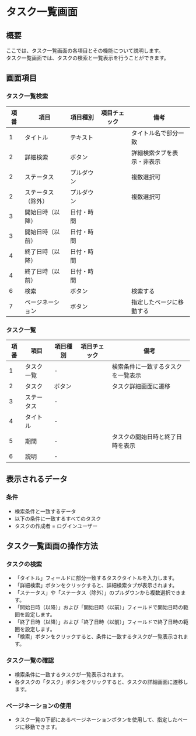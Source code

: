 # タスク一覧画面
## 概要
ここでは、タスク一覧画面の各項目とその機能について説明します。  
タスク一覧画面では、タスクの検索と一覧表示を行うことができます。

## 画面項目
### タスク一覧検索
| 項番 | 項目               | 項目種別   | 項目チェック | 備考                       |
| ---- | ------------------ | ---------- | ------------ | -------------------------- |
| 1    | タイトル           | テキスト   |              | タイトル名で部分一致       |
| 2    | 詳細検索           | ボタン     |              | 詳細検索タブを表示・非表示 |
| 2    | ステータス         | プルダウン |              | 複数選択可                 |
| 2    | ステータス（除外） | プルダウン |              | 複数選択可                 |
| 3    | 開始日時（以降）   | 日付・時間 |              |                            |
| 3    | 開始日時（以前）   | 日付・時間 |              |                            |
| 4    | 終了日時（以降）   | 日付・時間 |              |                            |
| 4    | 終了日時（以前）   | 日付・時間 |              |                            |
| 6    | 検索               | ボタン     |              | 検索する                   |
| 7    | ページネーション   | ボタン     |              | 指定したページに移動する   |

### タスク一覧
| 項番 | 項目       | 項目種別 | 項目チェック | 備考                               |
| ---- | ---------- | -------- | ------------ | ---------------------------------- |
| 1    | タスク一覧 | -        |              | 検索条件に一致するタスクを一覧表示 |
| 2    | タスク     | ボタン   |              | タスク詳細画面に遷移               |
| 3    | ステータス | -        |              |                                    |
| 4    | タイトル   | -        |              |                                    |
| 5    | 期間       | -        |              | タスクの開始日時と終了日時を表示   |
| 6    | 説明       | -        |              |                                    |

## 表示されるデータ
### 条件
- 検索条件と一致するデータ
- 以下の条件に一致するすべてのタスク
- タスクの作成者 = ログインユーザー

## タスク一覧画面の操作方法
### タスクの検索
- 「タイトル」フィールドに部分一致するタスクタイトルを入力します。
- 「詳細検索」ボタンをクリックすると、詳細検索タブが表示されます。
- 「ステータス」や「ステータス（除外）」のプルダウンから複数選択できます。
- 「開始日時（以降）」および「開始日時（以前）」フィールドで開始日時の範囲を設定します。
- 「終了日時（以降）」および「終了日時（以前）」フィールドで終了日時の範囲を設定します。
- 「検索」ボタンをクリックすると、条件に一致するタスクが一覧表示されます。

### タスク一覧の確認
- 検索条件に一致するタスクが一覧表示されます。
- 各タスクの「タスク」ボタンをクリックすると、タスクの詳細画面に遷移します。

### ページネーションの使用
- タスク一覧の下部にあるページネーションボタンを使用して、指定したページに移動できます。